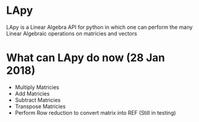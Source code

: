 # LApy
LApy is a Linear Algebra API for python in which one can perform the many Linear Algebraic operations on matricies and vectors

# What can LApy do now (28 Jan 2018)
  - Multiply Matricies
  - Add Matricies
  - Subtract Matricies
  - Transpose Matricies
  - Perform Row reduction to convert matrix into REF (Still in testing)
